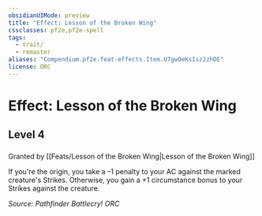 ```yaml
---
obsidianUIMode: preview
title: "Effect: Lesson of the Broken Wing"
cssclasses: pf2e,pf2e-spell
tags:
  - trait/
  - remaster
aliases: "Compendium.pf2e.feat-effects.Item.U7gwOeKsIsz2zhDE"
license: ORC
---
```

# Effect: Lesson of the Broken Wing
## Level 4
### 






Granted by [[Feats/Lesson of the Broken Wing|Lesson of the Broken Wing]]

If you're the origin, you take a –1 penalty to your AC against the marked creature's Strikes. Otherwise, you gain a +1 circumstance bonus to your Strikes against the creature.

*Source: Pathfinder Battlecry!*
*ORC*